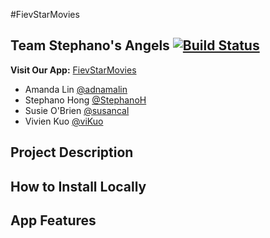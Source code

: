 #FievStarMovies
## Team Stephano's Angels [![Build Status](https://travis-ci.org/StephanoH/FeivStarMovies.svg?branch=master)](https://travis-ci.org/StephanoH/FeivStarMovies)

**Visit Our App:** [FievStarMovies](fievstarmovies.herokuapp.com)

* Amanda Lin [@adnamalin](https://github.com/adnamalin)
* Stephano Hong [@StephanoH](https://github.com/StephanoH)
* Susie O'Brien [@susancal](https://github.com/susancal)
* Vivien Kuo [@viKuo](https://github.com/viKuo)

## Project Description

## How to Install Locally

## App Features 
